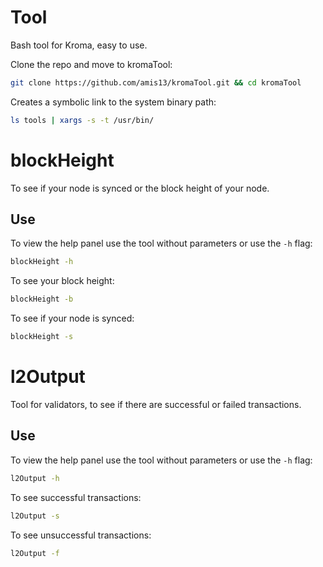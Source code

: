 # Tool

Bash tool for Kroma, easy to use.

Clone the repo and move to kromaTool:

```bash
git clone https://github.com/amis13/kromaTool.git && cd kromaTool
```

Creates a symbolic link to the system binary path:

```bash
ls tools | xargs -s -t /usr/bin/
```

# blockHeight

To see if your node is synced or the block height of your node.

## Use

To view the help panel use the tool without parameters or use the `-h` flag:

```bash
blockHeight -h
```

To see your block height:

```bash
blockHeight -b
```

To see if your node is synced:

```bash
blockHeight -s
```

# l2Output

Tool for validators, to see if there are successful or failed transactions.

## Use

To view the help panel use the tool without parameters or use the `-h` flag:

```bash
l2Output -h
```

To see successful transactions:

```bash
l2Output -s
```

To see unsuccessful transactions:

```bash
l2Output -f
```
